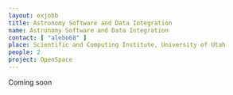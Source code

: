 ```yaml
---
layout: exjobb
title: Astronomy Software and Data Integration
name: Astronomy Software and Data Integration
contact: [ "alebo68" ]
place: Scientific and Computing Institute, University of Utah
people: 2
project: OpenSpace
---
```


Coming soon
